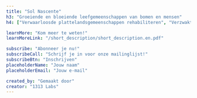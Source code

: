 ```yaml
---
title: "Sol Nascente"
h3: "Groeiende en bloeiende leefgemeenschappen van bomen en mensen"
h4: ["Verwaarloosde plattelandsgemeenschappen rehabiliteren", "Verzwakte gronden herbebossen", "Lokale economieën aanjagen"]

learnMore: "Kom meer te weten!"
learnMoreLink: "/short_description/short_description.en.pdf"

subscribe: "Abonneer je nu!"
subscribeCall: "Schrijf je in voor onze mailinglijst!"
subscribeBtn: "Inschrijven"
placeholderName: "Jouw naam"
placeholderEmail: "Jouw e-mail"

created_by: "Gemaakt door"
creator: "1313 Labs"
---
```

